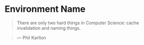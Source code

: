 # Environment Name

> There are only two hard things in Computer Science: cache invalidation and naming things.

> — Phil Karlton
